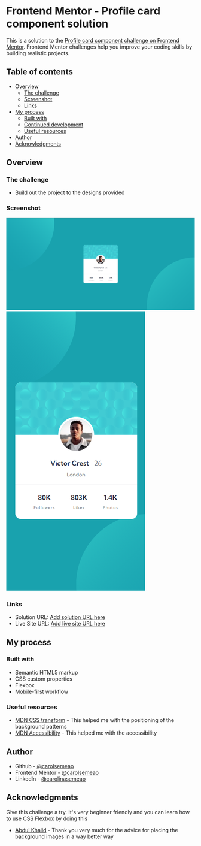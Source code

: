 # Frontend Mentor - Profile card component solution

This is a solution to the [Profile card component challenge on Frontend Mentor](https://www.frontendmentor.io/challenges/profile-card-component-cfArpWshJ). Frontend Mentor challenges help you improve your coding skills by building realistic projects.

## Table of contents

- [Overview](#overview)
  - [The challenge](#the-challenge)
  - [Screenshot](#screenshot)
  - [Links](#links)
- [My process](#my-process)
  - [Built with](#built-with)
  - [Continued development](#continued-development)
  - [Useful resources](#useful-resources)
- [Author](#author)
- [Acknowledgments](#acknowledgments)

## Overview

### The challenge

- Build out the project to the designs provided

### Screenshot

![Desktop screenshot](./images/screenshots/desktop-screenshot.png)
![Mobile screenshot](./images/screenshots/mobile-screenshot.png)

### Links

- Solution URL: [Add solution URL here](https://your-solution-url.com)
- Live Site URL: [Add live site URL here](https://your-live-site-url.com)

## My process

### Built with

- Semantic HTML5 markup
- CSS custom properties
- Flexbox
- Mobile-first workflow

### Useful resources

- [MDN CSS transform](https://developer.mozilla.org/en-US/docs/Web/CSS/transform) - This helped me with the positioning of the background patterns
- [MDN Accessibility](https://developer.mozilla.org/en-US/docs/Web/Accessibility) - This helped me with the accessibility

## Author

- Github - [@carolsemeao](https://www.github.com/carolsemeao)
- Frontend Mentor - [@carolsemeao](https://www.frontendmentor.io/profile/carolsemeao)
- LinkedIn - [@carolinasemeao](https://www.linkedin.com/in/carolina-semeao)

## Acknowledgments

Give this challenge a try. It's very beginner friendly and you can learn how to use CSS Flexbox by doing this

- [Abdul Khalid](https://www.frontendmentor.io/profile/0xAbdulKhalid) - Thank you very much for the advice for placing the background images in a way better way
